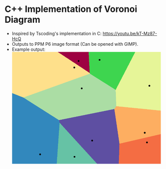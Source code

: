 # C++ Implementation of Voronoi Diagram
* Inspired by Tscoding's implementation in C: https://youtu.be/kT-Mz87-HcQ
* Outputs to PPM P6 image format (Can be opened with GIMP).
* Example output: ![image](voronoi.png)
